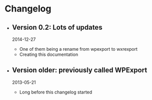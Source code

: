 # Changelog

*   ## Version 0.2: Lots of updates
    2014-12-27

    *   One of them being a rename from wpexport to wxrexport
    *   Creating this documentation

*   ## Version older: previously called WPExport
    2013-05-21

    *   Long before this changelog started